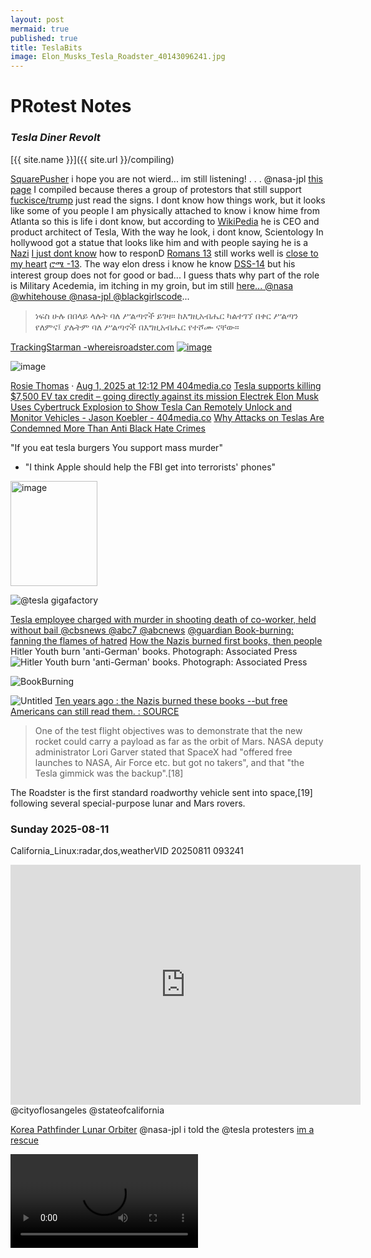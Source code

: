 ```yaml
---
layout: post
mermaid: true
published: true
title: TeslaBits
image: Elon_Musks_Tesla_Roadster_40143096241.jpg
---
```



# PRotest Notes
### _Tesla Diner Revolt_

[{{ site.name }}]({{ site.url }}/compiling)

[SquarePusher](https://youtu.be/RJ6VFCUC6Vs?si=j8kB3udpcTlAXTj6) i hope you are not wierd... im still listening! . . . @nasa-jpl [this page](https://github.com/ThakaRashard/rashardmro/edit/master/_posts/2025-03-31-tesla.md) I compiled because theres a group of protestors that still support [fuckisce/trump](https://ia801009.us.archive.org/21/items/chinaTown-river-bridge-vegetation-la-river-VID_20250810_112536/VID_20250809_181218.mp4) just read the signs. I dont know how things work, but it looks like some of you people I am physically attached to know i know hime from Atlanta so this is life i dont know, but according to [WikiPedia](https://en.wikipedia.org/wiki/Talk:Elon_Musk) he is CEO and product architect of Tesla, With the way he look, i dont know, Scientology In hollywood got a statue that looks like him and with people saying he is a [Nazi](https://daily.jstor.org/90-years-on-the-destruction-of-the-institute-of-sexual-science/) [I just dont know](https://www.instagram.com/resistthecoup/?ref=404media.co) how to responD [Romans 13](https://www.biblegateway.com/passage/?search=Romans%2013&version=NIV) still works well is [close to my heart](https://biblehub.com/amh/romans/13.htm) [ሮሜ -13](http://bibleonline.geezexperience.com/amharic/list.php?book=45&chapter=13). The way elon dress i know he know [DSS-14](https://www.gdscc.nasa.gov/index.php/antennas/) but his interest group does not for good or bad... I guess thats why part of the role is Military Acedemia, im itching in my groin, but im still [here... @nasa @whitehouse @nasa-jpl @blackgirlscode](https://www.sss.gov/)... 


>ነፍስ ሁሉ በበላይ ላሉት ባለ ሥልጣኖች ይገዛ። ከእግዚአብሔር ካልተገኘ በቀር ሥልጣን የለምና፤ ያሉትም ባለ ሥልጣኖች በእግዚአብሔር የተሾሙ ናቸው።

[TrackingStarman -whereisroadster.com](https://www.whereisroadster.com/)
<a href="https://thakarashard.github.io/compiling/Tesla-Diner-Revolt"><img  alt="image" src="https://github.com/user-attachments/assets/4f4e7f04-ab74-444d-b4e7-31a654a92414" /> </a>


<img alt="image" src="https://github.com/user-attachments/assets/9355378c-8a73-4663-b57e-7169f12e4d3d" />

[Rosie Thomas](https://www.rosiethomas.com/)
·
[Aug 1, 2025 at 12:12 PM 404media.co](https://www.404media.co/honk-if-you-hate-elon-two-days-of-protest-at-the-tesla-diner/) [Tesla supports killing $7,500 EV tax credit – going directly against its mission  Electrek ](https://www.reddit.com/r/RealTesla/comments/1grhe61/tesla_supports_killing_7500_ev_tax_credit_going/)
[Elon Musk Uses Cybertruck Explosion to Show Tesla Can Remotely Unlock and Monitor Vehicles - Jason Koebler - 404media.co](https://www.404media.co/elon-musk-uses-cybertruck-explosion-to-show-tesla-can-remotely-unlock-and-monitor-vehicles/) [Why Attacks on Teslas Are Condemned More Than Anti Black Hate Crimes](https://medium.com/afrosapiophile/why-attacks-on-teslas-are-condemned-more-than-anti-black-hate-crimes-32ffe9d7fea1)


"If you eat tesla burgers You support mass murder"

- "I think Apple should help the FBI get into terrorists' phones"
<img width="139" height="168" alt="image" src="https://github.com/user-attachments/assets/6176cf7f-e4ef-4d2c-ad9d-439d6158df2d" />

![@tesla gigafactory](https://upload.wikimedia.org/wikipedia/commons/thumb/b/b6/Gigafactory_Texas_Building_1_June_2022.jpg/1280px-Gigafactory_Texas_Building_1_June_2022.jpg)


[Tesla employee charged with murder in shooting death of co-worker, held without bail @cbsnews @abc7 @abcnews](https://abc7news.com/post/tesla-shooting-victim-fremont-anothony-solima-factory-death/11350669/)
[@guardian Book-burning: fanning the flames of hatred](https://www.theguardian.com/books/2010/sep/10/book-burning-quran-history-nazis)
[How the Nazis burned first books, then people](https://www.dw.com/en/how-the-nazis-burned-first-books-then-people/a-65518417)
Hitler Youth burn 'anti-German' books. Photograph: Associated Press
![Hitler Youth burn 'anti-German' books. Photograph: Associated Press](https://i.guim.co.uk/img/static/sys-images/Guardian/Pix/pictures/2010/9/9/1284054802082/Hitler-Youth-burn-anti-Ge-006.jpg?width=620&dpr=1&s=none&crop=none)

![BookBurning](https://daily.jstor.org/wp-content/uploads/2023/05/90_years_on_the_destruction_of_the_institute_of_sexual_science_1050x700.jpg)


![Untitled](https://github.com/user-attachments/assets/6abe6921-e416-4bed-bc5b-a390f63623a1)
[Ten years ago : the Nazis burned these books --but free Americans can still read them.  : SOURCE](https://digital.library.unt.edu/ark:/67531/metadc357/m1/1/med_res/)

>One of the test flight objectives was to demonstrate that the new rocket could carry a payload as far as the orbit of Mars. NASA deputy administrator Lori Garver stated that SpaceX had "offered free launches to NASA, Air Force etc. but got no takers", and that "the Tesla gimmick was the backup".[18]

The Roadster is the first standard roadworthy vehicle sent into space,[19] following several special-purpose lunar and Mars rovers. 


### Sunday  2025-08-11
California_Linux:radar,dos,weatherVID 20250811 093241
<iframe src="https://archive.org/embed/vid-20250811-093241" width="560" height="384" frameborder="0" webkitallowfullscreen="true" mozallowfullscreen="true" allowfullscreen></iframe> @cityoflosangeles @stateofcalifornia

[Korea Pathfinder Lunar Orbiter](https://nssdc.gsfc.nasa.gov/nmc/spacecraft/display.action?id=2022-094A)
@nasa-jpl i told the @tesla protesters [im a rescue](https://www.facebook.com/CaptainOfJoy/posts/pfbid0yR3CVVro8d6niFWN6Sfuycxc5HzCsvR2GPRU6edxjLNj5aodLoH97URj7rUxgDil) 

<video  controls >
  <source src="https://ia802906.us.archive.org/4/items/download_6287_1754168541/VID_20250803_182611.mp4" type="video/mp4" />
  
  Your browser does not support the video tag.
</video>

<img alt="@nasa-jpl im on, its still helpdesk" src="https://github.com/user-attachments/assets/aa9f59d6-f2bd-46c1-906d-b2d64114c743" />

[ElonProtest Day1 coming and going](https://archive.org/details/launchprep_twitter_work_retweets/VID_20250726_184935.mp4)
[b4 HOfOCo](https://dn721704.ca.archive.org/0/items/launchprep_twitter_work_retweets/VID_20250726_184935.mp4) [after HoFoCo](https://dn721704.ca.archive.org/0/items/launchprep_twitter_work_retweets/VID_20250726_190018.mp4) all[files](https://archive.org/download/launchprep_twitter_work_retweets)
[ElonProtest Day2 coming and going](https://archive.org/details/vid-20250727-190404-adb-epa-noaa-swot/VID_20250727_190404.mp4)
[b4 HOfOCo](https://dn721901.ca.archive.org/0/items/vid-20250727-190404-adb-epa-noaa-swot/VID_20250727_190404.mp4) [after HoFoCo](https://dn721901.ca.archive.org/0/items/vid-20250727-190404-adb-epa-noaa-swot/VID_20250727_182645.mp4) all[files](https://archive.org/download/vid-20250727-190404-adb-epa-noaa-swot)

### [@podaac @nasa @nasa-jpl about watermuck](https://dn721704.ca.archive.org/0/items/launchprep_twitter_work_retweets/screen-20240810-110612.mp4)
@stateofcalifornia @cityoflosangeles 
[@podaac @nasa @nasa-jpl about watermuck](https://dn721704.ca.archive.org/0/items/launchprep_twitter_work_retweets/screen-20240810-110612.mp4) @stateofcalifornia @cityoflosangeles @cbs-news-data [SpaceX's Falcon Heavy To Launch Tesla Roadster Into Space - KCAL News](https://youtu.be/8H6j6fooAtE) [SpaceX Launches Tesla Roadster into Mars Orbit via Its Falcon Heavy Rocket - ASM_INTERNATiONAL:ARTiCLE](https://www.asminternational.org/news/videos/-/journal_content/56/10192/33161120/VIDEO/) [Kids Guide To The InterNEt - Diamond EnterTainment Corporation](https://youtu.be/mfMrVKnGzwg)

<iframe src="https://www.facebook.com/plugins/post.php?href=https%3A%2F%2Fwww.facebook.com%2Fpermalink.php%3Fstory_fbid%3Dpfbid02bRXbmnM98phXRPuu6CiRb2LQeDsniyGEvxZtytwjkdTLjBgKruZy729vQpZ1Pjodl%26id%3D100084464911565&show_text=true&width=500" width="500" height="0" style="border:none;overflow:hidden" scrolling="no" frameborder="0" allowfullscreen="true" allow="autoplay; clipboard-write; encrypted-media; picture-in-picture; web-share"></iframe>


<iframe src="https://www.facebook.com/plugins/post.php?href=https%3A%2F%2Fwww.facebook.com%2Fpermalink.php%3Fstory_fbid%3Dpfbid0r1oJ2iKzLhX8Qa1XT5t7diD8oDuWfNakBwMKqpXUrNBN2fdAMXkPg3XwzwJwVdYZl%26id%3D100084464911565&show_text=true&width=500" width="500" height="0" style="border:none;overflow:hidden" scrolling="no" frameborder="0" allowfullscreen="true" allow="autoplay; clipboard-write; encrypted-media; picture-in-picture; web-share"></iframe>


# # CAlifornia_Linux : launchprep_twitter_work_retweets

<iframe src="https://archive.org/embed/launchprep_twitter_work_retweets" width="560" height="384" frameborder="0" webkitallowfullscreen="true" mozallowfullscreen="true" allowfullscreen></iframe>

<iframe src="https://www.facebook.com/plugins/post.php?href=https%3A%2F%2Fwww.facebook.com%2Fpermalink.php%3Fstory_fbid%3Dpfbid0dWXxpo8h3FSa6HLFL2JYev53yP1rDmV562mCJvRS9ByML5gZBsqH8kvJ39fNsYmsl%26id%3D100084464911565&show_text=true&width=500" width="500" height="771" style="border:none;overflow:hidden" scrolling="no" frameborder="0" allowfullscreen="true" allow="autoplay; clipboard-write; encrypted-media; picture-in-picture; web-share"></iframe>


### Ping 
<iframe src="https://www.facebook.com/plugins/post.php?href=https%3A%2F%2Fwww.facebook.com%2Fpermalink.php%3Fstory_fbid%3Dpfbid09whT8WB3sNveGhcE3VaqqC1u98AwXmZoEabSByM74sJJR9fPyGvvoiE9UwsNXZ6Sl%26id%3D100084464911565&show_text=true&width=500" width="500" height="554" style="border:none;overflow:hidden" scrolling="no" frameborder="0" allowfullscreen="true" allow="autoplay; clipboard-write; encrypted-media; picture-in-picture; web-share"></iframe>

<iframe src="https://archive.org/embed/vid-20250727-190404-adb-epa-noaa-swot" width="560" height="384" frameborder="0" webkitallowfullscreen="true" mozallowfullscreen="true" allowfullscreen></iframe>

<iframe src="https://archive.org/embed/scre-californiaLinux_firedatadelivery" width="560" height="384" frameborder="0" webkitallowfullscreen="true" mozallowfullscreen="true" allowfullscreen></iframe>

<iframe src="https://archive.org/embed/1-recommending-grafana-docker" width="560" height="384" frameborder="0" webkitallowfullscreen="true" mozallowfullscreen="true" allowfullscreen></iframe>

<iframe src="https://www.facebook.com/plugins/post.php?href=https%3A%2F%2Fwww.facebook.com%2Fpermalink.php%3Fstory_fbid%3Dpfbid02NEqeowLJXm7HrqaEctrVpP31VPqLqx5jA3kCbDyEubfsNPogMst4iLbvCxpbw1GEl%26id%3D100084464911565&show_text=true&width=500" width="500" height="0" style="border:none;overflow:hidden" scrolling="no" frameborder="0" allowfullscreen="true" allow="autoplay; clipboard-write; encrypted-media; picture-in-picture; web-share"></iframe>

<img  alt="cityhall los angeles" src="https://github.com/user-attachments/assets/40f8038f-3db2-44a5-bad3-620ec2981c96" />

 <div class="tumblr-post" data-href="https://embed.tumblr.com/embed/post/w1-4nQbFNq_M02iOR1eYKg/790452012229722112" data-did="c6706043b2c80590bb9bd0bb4baa1b0cdcd59989"><a href="https://rashardmro.tumblr.com/post/790452012229722112">https://rashardmro.tumblr.com/post/790452012229722112</a></div>  <script async src="https://assets.tumblr.com/post.js"></script>
 <div class="tumblr-post" data-href="https://embed.tumblr.com/embed/post/w1-4nQbFNq_M02iOR1eYKg/790454283549179904" data-did="cbd685ac3e8ab9929432e3b853eb78950066e2c9"><a href="https://rashardmro.tumblr.com/post/790454283549179904/asf-data-search">https://rashardmro.tumblr.com/post/790454283549179904/asf-data-search</a></div>  <script async src="https://assets.tumblr.com/post.js"></script>

<iframe src="https://archive.org/embed/1newsstndupdate-simple-scan-station-20250721144640" width="560" height="384" frameborder="0" webkitallowfullscreen="true" mozallowfullscreen="true" allowfullscreen></iframe>

<iframe src="https://archive.org/embed/image-1-01" width="560" height="384" frameborder="0" webkitallowfullscreen="true" mozallowfullscreen="true" allowfullscreen></iframe>

<iframe src="https://archive.org/embed/ComputerHackingDocumentriesMegaCollection" width="560" height="384" frameborder="0" webkitallowfullscreen="true" mozallowfullscreen="true" allowfullscreen></iframe>

<iframe src="https://www.facebook.com/plugins/post.php?href=https%3A%2F%2Fwww.facebook.com%2Fpermalink.php%3Fstory_fbid%3Dpfbid0YMqxrVw5x1EyzyeH4qfWRa9qJ61Bh8TcczUeUD71ZTbQWpxEBSm6PN1SUr8Y2rCcl%26id%3D100084464911565&show_text=true&width=500" width="500" height="908" style="border:none;overflow:hidden" scrolling="no" frameborder="0" allowfullscreen="true" allow="autoplay; clipboard-write; encrypted-media; picture-in-picture; web-share"></iframe>

<iframe src="https://archive.org/embed/psx_ridgerac" width="560" height="384" frameborder="0" webkitallowfullscreen="true" mozallowfullscreen="true" allowfullscreen></iframe>


<img  alt="image" src="https://github.com/user-attachments/assets/42d701da-70a2-432d-ad2b-1b48c0ed916d" />

# Learnin Light

[lariver 7/30](https://dn721704.ca.archive.org/0/items/vid-20250730-062952-california-ecostress/VID_20250730_062641.mp4) 

<video  controls >
  <source src="https://dn721704.ca.archive.org/0/items/vid-20250730-062952-california-ecostress/VID_20250729_201709.mp4" type="video/mp4" />
  
  Your browser does not support the video tag.
</video>

<video  controls >
  <source src="https://dn721704.ca.archive.org/0/items/vid-20250730-062952-california-ecostress/VID_20250730_062952.mp4" type="video/mp4" />
  
  Your browser does not support the video tag.
</video>

## nisar lau8nch
<iframe src="https://www.facebook.com/plugins/post.php?href=https%3A%2F%2Fwww.facebook.com%2Fpermalink.php%3Fstory_fbid%3Dpfbid0zjSYyq7QrS95NnBpheXHrquuPf8z3yffZMftRz3ZqgV9f3jyWeLFCShE1GQ7atEyl%26id%3D100084464911565&show_text=true&width=500" width="500" height="250" style="border:none;overflow:hidden" scrolling="no" frameborder="0" allowfullscreen="true" allow="autoplay; clipboard-write; encrypted-media; picture-in-picture; web-share"></iframe>


![Hunter Army Airfield](https://home.army.mil/stewart/thumbnails/large/1417/3568/4503/Hunter_Banner.jpg)


 <img alt="image" src="https://home.army.mil/stewart/2917/2383/2269/LTC_TAYLOR_1.jpg" />
 <img alt="image" src="https://home.army.mil/stewart/5916/9901/2979/CSM_FAVOR.jpg" />
<img alt="image" src="https://home.army.mil/stewart/8316/7102/7932/TRAVIS_MOBLEY.jpg" />

{% raw %}




{{Short description|Sports car launched into space in 2018}}
{{Redirect|SpaceX Roadster|a planned "SpaceX option package" using cold gas thrusters|Tesla Roadster (second generation)}}
{{pp-move|reason=needs a [[WP:RM]]}}
{{use mdy dates|date=February 2018}}
{{Infobox spaceflight
| name               = Elon Musk's Tesla Roadster
| names_list         = SpaceX Roadster<ref name="Miley">{{cite web |url=https://interestingengineering.com/nasa-officially-lists-elon-musks-floating-tesla-roadster-as-a-celestial-object |title=NASA Officially Lists Elon Musk's Floating Tesla Roadster As a Celestial Object |date=February 9, 2018 |access-date=February 14, 2018 |first=Jessica |last=Miley |publisher=Interesting Engineering |archive-date=March 22, 2019 |archive-url=https://web.archive.org/web/20190322093327/https://interestingengineering.com/nasa-officially-lists-elon-musks-floating-tesla-roadster-as-a-celestial-object |url-status=live }} JPL designated the artificial object as "Tesla Roadster (Starman, 2018-017A)"</ref> <br /> Starman<ref name="Miley" />
<!--image of the spacecraft/mission-->| image              = Elon Musk's Tesla Roadster (40143096241).jpg
| image_caption      = Elon Musk's Tesla Roadster. Earth is in the background.
| image_alt          = Large circular disc of a fully-illuminated planet Earth floating in the blackness of space. In front of Earth is a red convertible sports-car seen from the side. A humanoid figure wearing a white-and-black spacesuit is seated in the driving seat with the right-arm holding the steering wheel, and the left-arm resting on the top of the car door.
| image_size         = <!--include px/em; defaults to 220px-->
<!--Basic details-->| mission_type       = Test flight
| operator           = [[SpaceX]]
| COSPAR_ID          = 2018-017A
| SATCAT             = 43205
| website            = <!--Homepage of the craft/mission, OFFICIAL PAGES ONLY-->
| mission_duration   = Active: 1 Day<br> In Orbit: {{time interval|6 February 2018, 20:45:00|show=ymd}}
| fate               = 
| distance_travelled = <!--How far the spacecraft travelled (if known)-->
| orbits_completed   = <!--number of times the spacecraft orbited the Earth - see below for spacecraft beyond Earth orbit-->
| suborbital_range   = <!--downrange distance reached if spacecraft did not enter orbit-->
| suborbital_apogee  = <!--altitude reached if spacecraft did not enter orbit-->
<!--Spacecraft properties-->| spacecraft         = <!--Spacecraft name/serial number (eg. Space Shuttle ''Discovery'', Apollo CM-118), etc-->
| spacecraft_type    = [[Tesla Roadster (first generation)|2010 Tesla Roadster]]<ref name="Hammerton">{{cite web |url=https://www.goauto.com.au/news/tesla/tesla-rockets-into-space/2018-02-07/69466.html |title=Sky is the limit for Elon Musk's Tesla Roadster in pioneering space shot |website=goauto.com.au |first=Ron |last=Hammerton |date=February 7, 2018 |access-date=October 15, 2021 |archive-date=October 16, 2021 |archive-url=https://web.archive.org/web/20211016004158/https://www.goauto.com.au/news/tesla/tesla-rockets-into-space/2018-02-07/69466.html |url-status=live }}</ref> used as a [[mass simulator]], attached to the [[upper stage]] of a [[Falcon Heavy]] rocket
| spacecraft_bus     = <!--eg. A2100M, Star-2, etc-->
| manufacturer       = [[Tesla, Inc.|Tesla]] and SpaceX
| launch_mass        = {{plainlist|
* ~{{cvt|1300|kg}}; <!--fuelled mass at launch, not including rocket or upper stage-->
* ~{{cvt|5900|kg}} including rocket upper stage<ref>{{cite web|url=http://www.spacelaunchreport.com/falconH.html#components|title=SpaceX Falcon Heavy Data Sheet|first=Ed|last=Kyle|website=spacelaunchreport.com|access-date=February 16, 2018|archive-date=November 18, 2018|archive-url=https://web.archive.org/web/20181118065328/http://www.spacelaunchreport.com/falconH.html#components|url-status=usurped}}</ref>
}}
| BOL_mass           = <!--spacecraft mass in orbit at beginning of operational life, after LEOP phase-->
| landing_mass       = <!--Mass after landing (recovered spacecraft only)-->
| dry_mass           = <!--spacecraft mass in orbit without fuel-->
| payload_mass       = <!--Mass of cargo carried by spacecraft (eg. for Space Shuttle), or total mass of instrumentation/equipment/experiments for mission-->
| dimensions         = <!--body dimensions and solar array span-->
| power              = <!--end-of-life power, in watts-->
<!--Launch details-->| launch_date        = {{ltime|February 6, 2018|20|45|00|EST|net=no}}
| launch_rocket      = [[Falcon Heavy]] [[Falcon Heavy test flight|FH-001]]
| launch_site        = [[Kennedy Space Center|Kennedy]] [[Kennedy Space Center Launch Complex 39|LC-39A]]
| launch_contractor  = [[SpaceX]]
| deployment_from    = <!--place where deployed from-->
| deployment_date    = <!--date deployed-->
| entered_service    = <!--date on which the spacecraft entered service, if it did not do so immediately after launch-->
<!-- * - e.g. Proton-M/Briz-M not Proton-M, but Titan IV(401)A not Titan IV(401)A-Centaur-->
<!--end of mission-->| disposal_type      = <!--Whether the spacecraft was deorbited, decommissioned, placed in a graveyard orbit, etc-->
| declared           = <!--when the operator/agency officially ended the mission-->
| deactivated        = February 7, 2018
| destroyed          = <!--when craft was destroyed (if other than by re-entry)-->
| last_contact       = <!--when last signal received if not decommissioned-->
| recovery_by        = <!--recovered by-->
| recovery_date      = <!--recovery date-->
| decay_date         = <!--when craft re-entered the atmosphere, not needed if it landed-->
| landing_date       = <!--when the spacecraft made a controlled landing, not needed if it did not return intact-->
| landing_site       = <!--where the craft landed; site/runway or coordinates-->
<!--
    The following template should be used for ONE of the three above fields "end_of_mission", "decay" or "landing" if the spacecraft is no longer operational.
    If it landed intact, use it for the landing time, otherwise for the date it ceased operations, or the decay date if it was still operational when it re-entered.
    {{end date|YYYY|MM|DD|hh|mm|ss|TZ=Z}} (for Zulu/UTC) or {{end date|YYYY|MM|DD}} (if time unknown)
-->
<!--orbit parameters-->
<!--as science-related articles, SI units should be the principal units of measurement, however we usually use {{convert}} to display imperial units in parentheses after the initial values-->| orbit_reference    = [[Heliocentric orbit|Heliocentric]]
| orbit_regime       = <!--high, low, medium, molniya, GSO - please link (e.g. [[Low Earth orbit|Low Earth]] - please don't use acronyms-->
| orbit_longitude    = <!--geosynchronous satellites only-->
| orbit_slot         = <!--Designation of orbital position or slot, if not longitude (e.g plane and position of a GPS satellite)-->
| orbit_semimajor    = <!--semimajor axis-->
| orbit_eccentricity = 0.25571<ref name="JPL Horizons">{{cite web |url=https://ssd.jpl.nasa.gov/horizons_batch.cgi?batch=1&COMMAND=-143205&CENTER='500@10'&MAKE_EPHEM=YES&TABLE_TYPE=ELEMENTS&START_TIME=2018-05-01&STOP_TIME='2018-05-01+00:00:01'&OUT_UNITS=AU-D&REF_PLANE=ECLIPTIC&REF_SYSTEM=J2000&TP_TYPE=ABSOLUTE&ELEM_LABELS=YES&CSV_FORMAT=NO&OBJ_DATA=YES |title=Tesla Roadster (spacecraft) (solution #10) |work=[[JPL Horizons On-Line Ephemeris System]] |date=27 March 2018 |access-date=22 April 2018 |archive-date=June 30, 2019 |archive-url=https://web.archive.org/web/20190630211314/https://ssd.jpl.nasa.gov/horizons_batch.cgi?batch=1&COMMAND=-143205&CENTER=%27500@10%27&MAKE_EPHEM=YES&TABLE_TYPE=ELEMENTS&START_TIME=2018-05-01&STOP_TIME=%272018-05-01+00:00:01%27&OUT_UNITS=AU-D&REF_PLANE=ECLIPTIC&REF_SYSTEM=J2000&TP_TYPE=ABSOLUTE&ELEM_LABELS=YES&CSV_FORMAT=NO&OBJ_DATA=YES |url-status=live }}</ref>
| orbit_periapsis    = {{cvt|0.98613|au|km|lk=on}}<ref name="JPL Horizons" />
| orbit_apoapsis     = {{cvt|1.6637|au|km}}<ref name="JPL Horizons" />
| orbit_inclination  = 1.077°<ref name="JPL Horizons" />
| orbit_period       = 1.525 year<ref name="JPL Horizons" />
| orbit_RAAN         = <!--right ascension of the ascending node-->
| orbit_arg_periapsis = <!--argument of perigee/periapsis-->
| orbit_mean_anomaly = <!--mean anomaly at epoch, only use in conjunction with an epoch value-->
| orbit_mean_motion  = <!--mean motion of the satellite, usually measured in orbits per day-->
| orbit_repeat       = <!--repeat interval/revisit time-->
| orbit_velocity     = <!--speed at which the spacecraft was travelling at epoch - only use for spacecraft with low orbital eccentricity-->
| orbit_epoch        = 1 May 2018 <!--the date at which the orbit parameters were correct-->
| orbit_rev_number   = <!--revolution number-->
| apsis              = helion
}}
{{Elon Musk series|expanded=Related}}
'''Elon Musk's Tesla Roadster''' is an electric sports car that served as the [[Boilerplate (spaceflight)|dummy payload]] for the February 2018 [[Falcon Heavy test flight]] and became an [[artificial satellite]] of the Sun. A mannequin in a [[Space suit#SpaceX spacesuit|spacesuit]], dubbed "Starman", occupies the driver's seat. The car and rocket are products of [[Tesla, Inc.|Tesla]] and [[SpaceX]], respectively, both companies headed by [[Elon Musk]].<ref>{{cite news |url=https://www.cnet.com/news/tesla-motors-founders-now-there-are-five/ |title=Tesla Motors founders: Now there are five |work=CNet |first=Martin |last=LaMonica |date=September 21, 2009 |access-date=September 18, 2018 |quote=agreed-upon "founders" of [[Tesla Motors|Tesla]]. [...] [[Martin Eberhard|Eberhard]], [...] [[Elon Musk]], [...] [[J. B. Straubel|JB Straubel]], [[Marc Tarpenning]], and [[Ian Wright (engineer)|Ian Wright]]. |archive-date=November 15, 2020 |archive-url=https://web.archive.org/web/20201115134134/https://www.cnet.com/news/tesla-motors-founders-now-there-are-five/ |url-status=live }}</ref> The [[Tesla Roadster (first generation)|2010 Roadster]] is personally owned by and previously used by Musk for commuting to work.<ref name="Hammerton" /> It is the first [[production car]] launched into space.

The car, mounted on the rocket's second stage, was launched on an [[Escape velocity|escape trajectory]] and entered an [[Elliptic orbit|elliptical]] [[heliocentric orbit]] crossing the orbit of [[Mars]].<ref name="Harwood">{{cite news|url=https://spaceflightnow.com/2018/02/08/starman-puts-earth-in-the-rearview-mirror/|title='Starman' puts Earth in the rearview mirror|first=William|last=Harwood|via=Spaceflight Now|work=CBS News|date=February 8, 2017|access-date=February 8, 2018|archive-date=November 9, 2020|archive-url=https://web.archive.org/web/20201109062817/https://spaceflightnow.com/2018/02/08/starman-puts-earth-in-the-rearview-mirror/|url-status=live}}</ref> The orbit reaches a maximum distance from the Sun at [[Perihelion and aphelion|aphelion]] of 1.66 [[astronomical unit]]s (au).<ref name="JPL Horizons"/> Video of the Roadster during the launch was transmitted back to the [[mission control center]] and live-streamed.<ref name="Starman"/>

Advertising analysts noted Musk's sense of [[brand management]] and use of new media for his decision to launch a Tesla into space. Musk explained he wanted to inspire the public about the "possibility of something new happening in space" as part of his larger vision for [[SpaceX Mars transportation infrastructure|spreading humanity to other planets]].<ref name="Mosher"/>

== Background ==
{{stack|[[File:Elon Musk's Tesla Roadster.jpg|thumb|Musk's Tesla Roadster parked outside SpaceX, 2010|alt=Photograph of a parking space with the words "SpaceX" and "reserved". The parking space contains a red convertible sports car with Californian license plate TSLA 10. On the rear of the vehicle are written the words "Tesla Roadster Sport".]]}}
In March 2017, [[SpaceX]]'s founder, [[Elon Musk]], said that because the launch of the new [[Falcon Heavy]] vehicle was risky, it would carry the "silliest thing we can imagine".<ref>{{cite tweet |user=elonmusk |author-link=Elon Musk |number=847884351375372288 |title=Silliest thing we can imagine! Secret payload of 1st Dragon flight was a giant wheel of cheese. Inspired by a friend & Monty Python. |date=2017-03-31 |access-date=2018-07-11}}</ref>

In June 2017, one of his Twitter followers suggested that the silly thing be a [[Tesla Model S]], to which Musk replied: "Suggestions welcome!"<ref>{{cite tweet | user=janeidyeve | first=Evelyn Janeidy |last=Arevalo | number=875509666742226944 | title= @elonmusk Please Let Twitter vote for #FalconHeavyCargo Let us imagine the silliest things possible! @arstechnica @TeslaMotors @spacex -RT&❤ |date=2017-06-15 }}</ref><ref>{{cite news |url=https://brownsvilleherald.com/premium/brownsville-woman-musk-interact-on-social-media/article_ba93abf8-0ba9-11e8-bf75-37650ef1ea55.html?mode=jqm |first=Mark |last=Reagan |title=Brownsville woman, Musk interact on social media |work=[[The Brownsville Herald]] |date=2018-02-07 |archive-url=https://web.archive.org/web/20180210101754/https://brownsvilleherald.com/premium/brownsville-woman-musk-interact-on-social-media/article_ba93abf8-0ba9-11e8-bf75-37650ef1ea55.html |archive-date=2018-02-10 |url-status=dead }}</ref><ref>{{cite news |url=https://www.kveo.com/news/local-news/brownsville-woman-inspires-spacex-to-launch-car-to-mars/894946361 |title=Brownsville Woman Inspires SpaceX to Launch Car to Mars |first=Marlane |last=Rodriguez |work=KVEO-TV |date=2018-01-02 |access-date=2018-12-13 |archive-date=2020-07-29 |archive-url=https://web.archive.org/web/20200729225219/https://www.valleycentral.com/news/local-news/brownsville-woman-inspires-spacex-to-launch-car-to-mars/894946361/ |url-status=live }}</ref><ref>{{cite tweet | user=elonmusk | author-link=Elon Musk | number=881571150630756352 | title=Suggestions welcome! |date=2017-07-02 }}</ref>

In December 2017, Musk announced that the payload would be his personal "midnight cherry Tesla Roadster".<ref name="Musk 2017" /><ref>{{cite web |url=https://spaceflightnow.com/2017/12/02/spacex-will-try-to-launch-elon-musks-tesla-roadster-on-new-heavy-lift-rocket/ |title=Elon Musk says SpaceX will try to launch his Tesla Roadster on new heavy-lift rocket |website=Space Flight Now |access-date=2017-12-02 |archive-date=2021-01-15 |archive-url=https://web.archive.org/web/20210115184656/https://spaceflightnow.com/2017/12/02/spacex-will-try-to-launch-elon-musks-tesla-roadster-on-new-heavy-lift-rocket/ |url-status=live }}</ref><ref>{{cite web |url=https://www.space.com/38968-elon-musk-falcon-heavy-rocket-tesla-roadster.html |title=Elon Musk Will Launch His Tesla Roadster to Mars on SpaceX's 1st Falcon Heavy Rocket |first=Tariq |last=Malik |website=Space.com |date=2017-12-01 |access-date=2017-12-03 |archive-date=2020-12-07 |archive-url=https://web.archive.org/web/20201207204756/https://www.space.com/38968-elon-musk-falcon-heavy-rocket-tesla-roadster.html |url-status=live }}</ref><ref>{{cite news |title=Falcon Heavy's Debut Flight Payload: A Tesla Roadster |url=http://aviationweek.com/space/falcon-heavy-s-debut-flight-payload-tesla-roadster |access-date=2017-12-07 |magazine=[[Aviation Week & Space Technology]] |date=2017-12-06 |archive-url=https://web.archive.org/web/20190731085050/https://aviationweek.com/space/falcon-heavy-s-debut-flight-payload-tesla-roadster |archive-date=2019-07-31 |url-status=live}}</ref>

One of the test flight objectives was to demonstrate that the new rocket could carry a payload as far as the orbit of Mars. [[NASA]] deputy administrator [[Lori Garver]] stated that SpaceX had "offered free launches to NASA, [[United States Air Force|Air Force]] etc. but got no takers", and that "the Tesla gimmick was the backup".<ref>{{Cite web |title=Launching Elon Musk's car toward Mars was a backup plan — here's what SpaceX actually wanted to do with Falcon Heavy's first flight |first=Dave |last=Mosher |date=February 9, 2018 |url=http://www.businessinsider.com/starman-tesla-backup-payload-spacex-musk-nasa-2018-2 |website=[[Business Insider]] |access-date=February 9, 2018 |archive-date=November 9, 2020 |archive-url=https://web.archive.org/web/20201109025228/https://www.businessinsider.com/starman-tesla-backup-payload-spacex-musk-nasa-2018-2?r=DE&IR=T |url-status=live }}</ref>

The Roadster is the first standard roadworthy vehicle sent into space,<ref>{{cite news |url=https://futurism.com/experts-elon-musk-roadster/ |title=The First Car in Space |date=December 30, 2017 |access-date=January 14, 2018 |archive-date=December 1, 2020 |archive-url=https://web.archive.org/web/20201201195419/https://futurism.com/experts-elon-musk-roadster |url-status=live }}</ref> following several special-purpose [[Lunar rover|lunar]] and [[Mars rover]]s.

=== Roadster as payload {{anchor|Starman}} ===
{{stack|[[File:Tesla Roadster mounted on Falcon Heavy upper stage.png|thumb|upright=0.85|alt=Illustration of Elon Musk's Tesla Roadster attached to the upper stage of a Falcon rocket, with a driver wearing a white-and-black spacesuit in the driving seat and the Earth visible in the background.|The Roadster is permanently attached to the upper stage of the Falcon Heavy rocket.]]}}
{{stack|[[File:Falcon Heavy Demo Mission (40126461851).jpg|thumb|[[Falcon Heavy]] liftoff from pad [[Kennedy Space Center Launch Complex 39A|LC-39A]]]]
}}

The car was permanently mounted on the rocket in an inclined position above the payload adapter. Tubular structures were added to mount front and side cameras. Photos of the car prior to payload encapsulation were released.<ref>{{cite news |last1=Knapp |first1=Alex |title=Elon Musk Shows Off Photos of a Tesla Roadster Getting Prepped to Go to Mars |date=December 22, 2017 |magazine=[[Forbes (magazine)|Forbes]] |url=https://www.forbes.com/sites/alexknapp/2017/12/22/elon-musk-shows-off-photos-of-tesla-roadster-prepped-to-go-to-mars/ |access-date=December 23, 2017 |archive-date=December 23, 2017 |archive-url=https://web.archive.org/web/20171223005903/https://www.forbes.com/sites/alexknapp/2017/12/22/elon-musk-shows-off-photos-of-tesla-roadster-prepped-to-go-to-mars/ |url-status=live }}</ref>

Positioned in the driver's seat is "Starman", a full-scale human mannequin clad in [[SpaceX spacesuit|a SpaceX pressure spacesuit]].<ref>{{Cite web |last=Weitering |first=Hanneke |date=2018-02-05 |title=Elon Musk Unveils 'Starman' in Tesla Roadster Launching on SpaceX's Falcon Heavy Rocket |url=https://www.space.com/39593-starman-aboard-tesla-roadster-spacex-falcon-heavy.html |url-status=live |archive-url=https://web.archive.org/web/20180205201005/https://www.space.com/39593-starman-aboard-tesla-roadster-spacex-falcon-heavy.html |archive-date=2018-02-05 |access-date= |website=Space.com}}</ref> It was placed with the right hand on the steering wheel and the left elbow resting on the open window sill. The mannequin was named after the [[David Bowie]] song "[[Starman (song)|Starman]]",<ref>{{cite magazine |author=Pappalardo |first=Joe |date=February 5, 2018 |title=Elon Musk's Space Tesla Isn't Going to Mars. It's Going Somewhere More Important. |url=https://www.popularmechanics.com/space/moon-mars/a16571489/elon-musk-space-tesla-mars/ |url-status=live |archive-url=https://web.archive.org/web/20180206230725/https://www.popularmechanics.com/space/moon-mars/a16571489/elon-musk-space-tesla-mars/ |archive-date=February 6, 2018 |access-date=February 6, 2018 |magazine=Popular Mechanics}}</ref> and the car's sound system was set before launch to continuously loop the Bowie song "[[Space Oddity]]".<ref>{{cite magazine|title=SpaceX Successfully Launches the Falcon Heavy – and Elon Musk's Roadster|url=https://www.wired.com/story/spacex-successfully-launches-the-falcon-heavyand-elon-musks-roadster/|magazine=WIRED|access-date=February 7, 2018|date=2018-02-06|archive-date=February 7, 2018|archive-url=https://web.archive.org/web/20180207003954/https://www.wired.com/story/spacex-successfully-launches-the-falcon-heavyand-elon-musks-roadster/|url-status=live}}</ref>

A copy of [[Douglas Adams]]' novel ''[[The Hitchhiker's Guide to the Galaxy (novel)|The Hitchhiker's Guide to the Galaxy]]'' is in the glove box, along with references to the book in the form of a [[Phrases from The Hitchhiker's Guide to the Galaxy#Knowing where one's towel is|towel]] and a sign on the dashboard that reads "[[Phrases from The Hitchhiker's Guide to the Galaxy#Don't Panic|DON'T PANIC!]]".<ref>{{blist | {{cite tweet |user=tiamaria68uk |number=938930620511801345 |access-date=December 8, 2017 |date=December 8, 2017 |title= Will the glove box contain "The Hitchhikers Guide To The Galaxy"?}} | {{cite tweet |author-link=Elon Musk |user=elonmusk |number=938947119246860290 |access-date=December 8, 2017 |date=December 8, 2017 |title=Yes}} | {{cite tweet |author-link=Elon Musk |user=elonmusk |title=Plus a towel and a sign saying 'Don't Panic' |number=939005893634506752 |access-date=December 8, 2017 |date=December 8, 2017}} }}</ref> 

A [[Hot Wheels]] miniature Roadster with a miniature Starman is mounted on the dashboard. A plaque bearing the names of the employees who worked on the project is placed underneath the car, and a message on the vehicle's circuit board reads "Made on Earth by humans".<ref>{{cite web |first=Elon |last=Musk |author-link=Elon Musk |title=Printed on the circuit board of a car in deep space |url=https://www.instagram.com/p/Be31IJxgOoK/ |via=[[Instagram]] |access-date=February 7, 2018 |archive-url=https://web.archive.org/web/20180207035617/https://www.instagram.com/p/Be31IJxgOoK/ |archive-date=February 7, 2018 |url-status=dead |df=mdy-all}}</ref> The car carries a copy of Isaac Asimov's [[Foundation (book series)#Foundation trilogy|''Foundation'' trilogy]] on a [[5D optical data storage|5D optical disc]], a proof of concept for high-density long-lasting data storage, donated to Musk by the [[Arch Mission Foundation]].<ref>{{cite web |author=Taylor |first=Chris |date=February 9, 2018 |title=Forget the Tesla, Elon Musk launched the first books in an ever-lasting space library |url=https://mashable.com/2018/02/09/elon-musk-tesla-roadster-space-library/ |url-status=live |archive-url=https://web.archive.org/web/20180218090251/https://mashable.com/2018/02/09/elon-musk-tesla-roadster-space-library/ |archive-date=February 18, 2018 |access-date=February 17, 2018 |work=Mashable}}</ref><ref>{{cite web |author=Olson |first=Eric |date=February 14, 2018 |title=Backing Up Humanity: First Arch Launched on Falcon Heavy |url=https://insights.globalspec.com/article/7975/backing-up-humanity-first-arch-launched-on-falcon-heavy |url-status=live |archive-url=https://web.archive.org/web/20180215023805/https://insights.globalspec.com/article/7975/backing-up-humanity-first-arch-launched-on-falcon-heavy |archive-date=February 15, 2018 |access-date=February 17, 2018 |work=IEEE GlobalSpec}}</ref>

==Trajectory==
{{Main|Falcon Heavy test flight}}
[[File:Animation of SpaceX Roadster trajectory.gif|thumb|An animation of the Roadster's trajectory
{| style="width:100%;"
|{{legend2|Magenta|SpaceX Roadster}}<br/>{{legend2|Yellow|Sun}}<br/>{{legend2|Cyan|Mercury}}
|{{legend2|Gold|Venus}}<br/>{{legend2|RoyalBlue|Earth}}<br/>{{legend2|OrangeRed|Mars}}
|}]]
[[File:Tesla Roadster orbital diagram.png|thumb|Orbit of the Roadster, with the planets of the inner Solar System for context. Its [[aphelion]] is ~250 million kilometres (1.66&nbsp;[[astronomical units|au]]).|alt=Diagram of the inner solar system with the circular orbits of Mercury, Venus, Earth and Mars going around the Sun. The orbit of the Tesla Roadster is shown in red, also encircling the Sun, but in an ellipse shape that touches Earth orbit on one side of the Sun, and extends outwards beyond Mars orbit on the other side of the Sun.]]

The US [[Office of Commercial Space Transportation]] issued the test flight's launch license on February 2, 2018.<ref name="Wong">{{cite web |url=http://images.spaceref.com/news/2018/LLS18107doc.pdf |title=License Number: LLS 18-107 |first=Kenneth |last=Wong |publisher=[[Office of Commercial Space Transportation]] |date=February 2, 2018 |access-date=February 5, 2018 |quote=Space Exploration Technologies is authorized to conduct: (i) a flight of the Falcon Heavy launch vehicle from Kennedy Space Center Launch Complex 39A at Kennedy Space Center (KSC) transporting the modified Tesla Roadster (mass simulator) to a hyperbolic orbit; and […] }}</ref> The rocket lifted off from [[Kennedy Space Center Launch Complex 39|Launch Complex 39A]] at [[Kennedy Space Center]]<ref name="Wong"/> at 15:45 EST (20:45 UTC) on February 6.<ref>{{cite news |last1=Santana |first1=Marco |last2=Brinkmann |first2=Paul |date=February 6, 2018 |title=SpaceX Falcon Heavy launch live coverage: Liftoff successful |url=http://www.orlandosentinel.com/news/space/os-bz-falcon-heavy-spacex-launch-tuesday-20180206-story.html |url-status=dead |archive-url=https://web.archive.org/web/20180206215128/http://www.orlandosentinel.com/news/space/os-bz-falcon-heavy-spacex-launch-tuesday-20180206-story.html |archive-date=February 6, 2018 |access-date=February 6, 2018 |newspaper=[[Orlando Sentinel]]}}</ref> The upper stage supporting the car was initially placed in an Earth [[parking orbit]].<ref name="Harwood" /> It spent six hours coasting through the [[Van Allen radiation belt]]s, thereby demonstrating a new capability requested by the [[United States Air Force|U.S. Air Force]] for direct insertion of heavy intelligence satellites into [[geostationary orbit]]. Then, the upper stage performed a second boost to reach the desired [[escape trajectory]].<ref>{{cite news |url=https://www.nasaspaceflight.com/2018/02/spacex-debut-falcon-heavy-demonstration-launch/ |last1=Gebhardt |first1=Chris |title=SpaceX set to debut Falcon Heavy in demonstration launch from KSC |work=[[NASASpaceFlight.com]] |date=February 6, 2018 |access-date=February 6, 2018 |archive-url=https://web.archive.org/web/20201109040210/https://www.nasaspaceflight.com/2018/02/spacex-debut-falcon-heavy-demonstration-launch/ |archive-date=November 9, 2020 |url-status=live }}</ref><ref>{{cite news |url=https://arstechnica.com/science/2018/02/at-the-pad-elon-musk-sizes-up-the-falcon-heavys-chance-of-success/ |last1=Berger |first1=Eric |title=Elon Musk says the Falcon Heavy has a 50-50 chance of success |website=[[Ars Technica]] |date=February 6, 2018 |access-date=February 6, 2018 |archive-date=February 16, 2021 |archive-url=https://web.archive.org/web/20210216125144/https://arstechnica.com/science/2018/02/at-the-pad-elon-musk-sizes-up-the-falcon-heavys-chance-of-success/ |url-status=live }}</ref><ref>{{cite news |url=https://www.geekwire.com/2018/elon-musk-explains-spacexs-falcon-heavy-rocket-risky-revolutionary/ |last1=Boyle |first1=Alan |title=Elon Musk explains why SpaceX's Falcon Heavy rocket is risky – and revolutionary |work=[[GeekWire]] |date=February 6, 2018 |access-date=February 6, 2018 |archive-url=https://web.archive.org/web/20201109041100/https://www.geekwire.com/2018/elon-musk-explains-spacexs-falcon-heavy-rocket-risky-revolutionary/ |archive-date=November 9, 2020 |url-status=live }}</ref>

The launch was [[Live streaming|live streamed]], and video feeds from space showed the Roadster at various angles, with Earth in the background, thanks to cameras placed inside and outside the car, on booms attached to the vehicle's custom adaptor atop the upper stage.<ref>{{cite tweet |last=Foust |first=Jeff |title=Musk: will be three cameras mounted on the Roadster, should provide "epic views" if all goes well. |user=jeff_foust |number=960632250500042752 |date=February 5, 2018 |language=en }}</ref><ref>{{cite tweet |user=planet4589 |first=Jonathan |last=McDowell |author-link=Jonathan McDowell |number=961675763450830849 |date=February 8, 2018 |access-date=February 11, 2018 |title=I now have confirmation that the Tesla remains attached to the Falcon 2nd stage, which is being observed by asteroid experts}}</ref> Musk had estimated the car's battery would last over 12 hours, but the live stream ran for just over four hours, thus ending before the final boost out of Earth orbit.<ref name="Starman">{{cite AV media |url=https://www.youtube.com/watch?v=aBr2kKAHN6M |via=YouTube |title=Live Views of Starman |access-date=February 7, 2018 |archive-date=February 7, 2018 |archive-url=https://web.archive.org/web/20180207011450/https://www.youtube.com/watch?v=aBr2kKAHN6M |url-status=live }}</ref><ref>{{cite news|url=https://www.space.com/39612-spacex-starman-tesla-roadster-live-views.html|title=Watch Live Views of SpaceX's Starman Riding a Tesla Roadster in Space!|last=Weitering|first=Hanneke|date=February 6, 2018|website=[[Space.com]]|access-date=February 6, 2018|archive-date=February 7, 2018|archive-url=https://web.archive.org/web/20180207004312/https://www.space.com/39612-spacex-starman-tesla-roadster-live-views.html|url-status=live}}</ref><ref>{{cite news |title=This is what a Tesla Roadster looks like floating through space |url=https://www.cnbc.com/2018/02/06/this-is-what-a-tesla-roadster-looks-like-floating-through-space.html |access-date=February 7, 2018 |work=CNBC |date=February 6, 2018 |archive-url=https://web.archive.org/web/20180207004334/https://www.cnbc.com/2018/02/06/this-is-what-a-tesla-roadster-looks-like-floating-through-space.html |archive-date=February 7, 2018 |url-status=live}}</ref> The images were released by SpaceX into the [[public domain]] on their [[Flickr]] account.<ref>{{cite web |author=Zhang |first=Michael |date=February 8, 2018 |title=This is the Last Photo of the Tesla That's Flying Away From Earth |url=https://petapixel.com/2018/02/08/last-photo-tesla-thats-flying-away-earth/ |url-status=live |archive-url=https://web.archive.org/web/20201109040755/https://petapixel.com/2018/02/08/last-photo-tesla-thats-flying-away-earth/ |archive-date=November 9, 2020 |access-date=February 18, 2018 |work=PetaPixel |quote=The photo was shared by billionaire Elon Musk on Instagram and SpaceX on Flickr. As you might remember, SpaceX began publishing all of its Flickr photos to the public domain in March 2015, leading Flickr to add a public domain designation just days later.}}</ref><ref>{{cite web |url=https://www.geekwire.com/2015/elon-musk-makes-spacex-photos-free-for-public-use/ |title=Elon Musk makes SpaceX photos free for public use |work=[[GeekWire]] |first=Molly |last=Brown |date=March 23, 2015 |access-date=February 18, 2018 |archive-date=November 30, 2020 |archive-url=https://web.archive.org/web/20201130161220/https://www.geekwire.com/2015/elon-musk-makes-spacex-photos-free-for-public-use/ |url-status=live}}</ref>

Following the launch, the rocket stage carrying the car was given the [[Satellite Catalog Number]] 43205, named "TESLA ROADSTER/FALCON 9H", along with the [[COSPAR designation]] 2018-017A.<ref>{{cite web |url=https://www.n2yo.com/satellite/?s=43205 |title=TESLA ROADSTER/FALCON 9H |website=N2YO.com |access-date=February 21, 2018 |archive-date=February 19, 2018 |archive-url=https://web.archive.org/web/20180219203544/https://www.n2yo.com/satellite/?s=43205 |url-status=live }}</ref> The [[JPL Horizons]] system publishes solutions for the trajectory as target body "-143205".<ref name="Miley"/><ref name="JPL Horizons" />

The Roadster is in a heliocentric orbit that crosses the orbit of Mars and reaches a distance of {{nowrap|1.66 au}} from the Sun.<ref name="Harwood"/> With an inclination of roughly 1 degree to the [[ecliptic plane]], compared to Mars' 1.85° inclination, this trajectory by design cannot intercept Mars, so the car will neither [[Mars flyby|fly by Mars]] nor enter an [[areocentric orbit|orbit around Mars]].<ref name="Plait">{{cite web |last1=Plait |first1=Phil |title=Elon Musk: On the Roadster to Mars |url=http://www.syfy.com/syfywire/elon-musk-on-the-roadster-to-mars |website=Syfy Wire |access-date=December 7, 2017 |date=2017-12-02 |archive-date=January 29, 2021 |archive-url=https://web.archive.org/web/20210129185324/https://www.syfy.com/syfywire/elon-musk-on-the-roadster-to-mars |url-status=live }}</ref> This was the second object launched by SpaceX to leave Earth orbit, after the [[DSCOVR]] mission to the Earth–Sun {{L1}} Lagrangian point. Nine months after launch, the Tesla had travelled beyond the orbit of Mars,<ref>{{cite web |last1=Nag |first1=Poulami |title=SpaceX Starman reaches beyond Mars in his cherry red Tesla Roadster |url=https://www.ibtimes.co.in/spacex-starman-reaches-beyond-mars-his-cherry-red-tesla-roadster-784728 |website=ibtimes.co.in |publisher=IB Times |access-date=5 November 2018 |date=2018-11-04 |archive-date=January 7, 2021 |archive-url=https://web.archive.org/web/20210107071057/https://www.ibtimes.co.in/spacex-starman-reaches-beyond-mars-his-cherry-red-tesla-roadster-784728 |url-status=live }}</ref> reaching [[aphelion]] at 12:48 UTC on November 9, 2018, at a distance of {{cvt|248,892,559|km|au|sigfig=4}} from the Sun.<ref name="JPL Horizons" /> The maximum speed of the car relative to the Sun will be approximately {{cvt|121,000|km/h}} at [[perihelion]].<ref>{{cite web |url=https://where-is-tesla-roadster.space/live |title=Elon Musk's Tesla Roadster in Space – Live Position |first=Greg |last=Frieger |website=where-is-tesla-roadster.space |date=2018 |access-date=12 December 2018 |archive-date=February 20, 2021 |archive-url=https://web.archive.org/web/20210220160904/https://where-is-tesla-roadster.space/live |url-status=live }} Select "Aug 15, 2019 Closest to the Sun (perihelion)" in the "Past and future events" section to view the predicted speed at that time.</ref>

Even if the rocket had targeted an actual [[Mars transfer orbit]], the car could not have been placed into orbit around Mars, because the upper stage that carries it is not equipped with the necessary propellant, maneuvering, and communications capabilities. This flight simply demonstrated that Falcon Heavy is capable of launching significant payloads towards Mars in potential future missions.<ref name="Plait"/>

==Cultural impact==
The car in space quickly became a topic for [[Internet meme]]s.<ref>{{cite news |url=http://technology.inquirer.net/72268/tesla-roadster-in-space-becomes-internets-new-favorite-meme |title=Tesla Roadster in space becomes internet's new favorite meme |first=Alfred |last=Bayle |newspaper=[[Philippine Daily Inquirer]] |date=7 February 2018 |access-date=10 February 2018 |archive-date=October 5, 2020 |archive-url=https://web.archive.org/web/20201005164145/https://technology.inquirer.net/72268/tesla-roadster-in-space-becomes-internets-new-favorite-meme |url-status=live }}</ref><ref>{{cite web |author=Baliūnaitė |first=Ilona |date=7 February 2018 |title=47 Of The Funniest Reactions To Elon Musk Sending Tesla Car To Mars |url=https://www.boredpanda.com/elon-musk-tesla-in-space-reactions/ |url-status=live |archive-url=https://web.archive.org/web/20200601021741/https://www.boredpanda.com/elon-musk-tesla-in-space-reactions/ |archive-date=June 1, 2020 |access-date=12 December 2018 |website=Bored Panda}}</ref> [[Western Australia Police]] distributed a picture of a [[radar gun]] aimed at the Roadster whilst above Australia.<ref>{{cite news|url=https://www.rtlnieuws.nl/opmerkelijk/hilarisch-australische-politie-slingert-ruimte-tesla-op-de-bon-vanwege-hoge-snelheid|title=Hilarisch: Australische politie slingert ruimte-Tesla op de bon vanwege hoge snelheid|trans-title=Hilarious: Australian Police send orbiting Tesla a speeding ticket|date=7 February 2018|access-date=16 February 2018|work=[[RTL Nieuws]]|language=nl|archive-date=July 31, 2020|archive-url=https://web.archive.org/web/20200731165918/https://www.rtlnieuws.nl/opmerkelijk/artikel/3846401/hilarisch-australische-politie-slingert-ruimte-tesla-op-de-bon-vanwege|url-status=live}}</ref><ref>{{cite tweet |number=961057061042704384 |title=Ticket's in the post mate... 😉 #AnywhereAnytime #WAPoliceForce #FalconHeavy |user=WA_Police |author=Western Australia Police |author-link=Western Australia Police |date=7 February 2018 |access-date=16 February 2018}}</ref> [[Škoda Auto|Škoda]] produced a [[parody]] video of a [[Škoda Superb]] being driven to [[Mars, Loire|Mars]], a village in central France.<ref>{{cite news |last1=Padeanu |first1=Adrian |title=Skoda Releases Video Proof Of Sending Superb To Mars |url=https://www.motor1.com/news/233075/skoda-superb-goes-to-mars/ |access-date=February 15, 2018 |work=Motor1.com |date=February 14, 2018 |language=en |archive-date=November 28, 2020 |archive-url=https://web.archive.org/web/20201128122717/https://www.motor1.com/news/233075/skoda-superb-goes-to-mars/ |url-status=live }}</ref><ref>{{cite video |url=https://www.youtube.com/watch?v=79d0jxWZlds |title=#MissionToMars |author=Škoda France |via=Youtube |date=14 February 2018 |access-date=15 February 2018 |language=en,fr |archive-date=January 24, 2021 |archive-url=https://web.archive.org/web/20210124030657/https://www.youtube.com/watch?v=79d0jxWZlds |url-status=live }}</ref> An attempt was made by [[Donut Media]] to launch a [[Hot Wheels]] [[Tesla Model X]] to the stratosphere using a [[weather balloon]].<ref>{{cite web|url=https://www.carscoops.com/2018/02/launching-tesla-model-x-toy-car-space-insanely-difficult-incredibly-hilarious/|title=Launching A Tesla Model X Toy Car Into Space Is Insanely Difficult, Incredibly Hilarious|first=Joel V.|last=Patel|date=27 February 2018|access-date=27 February 2018|work=Carscoops|archive-date=January 14, 2021|archive-url=https://web.archive.org/web/20210114123814/https://www.carscoops.com/2018/02/launching-tesla-model-x-toy-car-space-insanely-difficult-incredibly-hilarious/|url-status=live}}</ref><ref>{{cite video|url=https://www.youtube.com/watch?v=2szjw6ZpJ4w|author=Donut Media|date=25 February 2018|access-date=27 February 2018|title=We Tried to Launch a Tesla to Space Too|via=Youtube|archive-date=November 10, 2020|archive-url=https://web.archive.org/web/20201110075633/https://www.youtube.com/watch?v=2szjw6ZpJ4w|url-status=live}}</ref> ToSky, a Russian start-up, sent a scale model of a Soviet-era [[Lada]] carrying a mannequin of Roscosmos head [[Dmitry Rogozin]] to an altitude of 20&nbsp;km (12 miles) to gather test data for the design of [[High-altitude platform station#Stratospheric airship|stratostats]].<ref>{{cite news |title=Russians send Soviet car model into stratosphere |url=https://www.bbc.com/news/blogs-news-from-elsewhere-48615344 |work=BBC News |date=12 June 2019 |access-date=June 13, 2019 |archive-date=December 28, 2020 |archive-url=https://web.archive.org/web/20201228095432/https://www.bbc.com/news/blogs-news-from-elsewhere-48615344 |url-status=live }}</ref>

Some news reports observed a similarity between the real pictures of a car orbiting the Earth and the title sequence of the animated [[cult classic]] film ''[[Heavy Metal (film)|Heavy Metal]]'' (1981), where a space traveler lands on Earth in a 1950s two-seater [[Chevrolet Corvette (C1)|Chevrolet Corvette]] convertible.<ref>{{cite news |url=https://edge.ca/news/4011097/a-canadian-american-predicted-what-elon-musks-rocket-roadster-did-yesterday-in-1981/ |title=A Canadian-American predicted what Elon Musk's rocket roadster did yesterday—in 1981! |first=Alan |last=Cross |work=[[CFNY-FM]] |date=2018-02-07 |access-date=2018-02-11 |quote=picture is not fake [...] photo is from space [...] resemblance to the opening sequence of a Canadian-American adult animated movie from 1981 called ''Heavy Metal'' |archive-date=2020-06-13 |archive-url=https://web.archive.org/web/20200613114306/https://edge.ca/news/4011097/a-canadian-american-predicted-what-elon-musks-rocket-roadster-did-yesterday-in-1981/ |url-status=live }}</ref><ref>{{cite news |url=https://www.businessinsider.com/how-tesla-and-spacex-have-already-merged-2018-2 |title=The Falcon Heavy Roadster Launch reveals how Tesla and SpaceX are already beginning to merge |first=Matthew |last=DeBord |website=[[Business Insider]] UK |date=2018-02-10 |access-date=2018-02-11 |quote=Roadster orbiting Earth [...] like something out of the [...] opening sequence from the 1981 grownup animated movie "Heavy Metal" |archive-date=2018-10-23 |archive-url=https://web.archive.org/web/20181023112633/http://uk.businessinsider.com/how-tesla-and-spacex-have-already-merged-2018-2 |url-status=live }}</ref>

The SpaceX launch live stream reached over 2.3 million concurrent viewers on YouTube, which made it the second most watched live event on the platform, behind another space-related event: [[Felix Baumgartner]]'s [[Red Bull Stratos|jump from the stratosphere]] in 2012.<ref>{{Cite news|url=https://www.theverge.com/2018/2/6/16981730/spacex-falcon-heavy-launch-youtube-live-stream-record|title=SpaceX's Falcon Heavy launch was YouTube's second biggest live stream ever|last=Singleton|first=Micah|work=The Verge|date=6 February 2018|access-date=23 February 2018|language=en|archive-date=December 13, 2020|archive-url=https://web.archive.org/web/20201213132338/https://www.theverge.com/2018/2/6/16981730/spacex-falcon-heavy-launch-youtube-live-stream-record|url-status=live}}</ref>

== Reactions ==
The choice of the Roadster as a dummy payload was variously interpreted as marketing for Tesla, or a work of art, with some worrying about the risk to contamination of otherwise sterile solar system bodies. Some also commented on how the Roadster was not a [[space debris]] risk.

=== Marketing ===
Musk was lauded as a savvy [[Marketing|marketer]] and [[Brand management|brand manager]] by controlling both the timing and the content of his corporate public relations.<ref name="Billings"/><ref name="Wnek">{{Cite magazine |last=Wnek |first=Mark |date=February 8, 2018 |title=There's Advertising and Marketing, and Then There's Elon Musk |url=http://adage.com/article/special-report-super-bowl/advertising-marketing-elon-musk/312307/ |url-status=live |archive-url=https://web.archive.org/web/20180212142636/http://adage.com/article/special-report-super-bowl/advertising-marketing-elon-musk/312307/ |archive-date=February 12, 2018 |access-date=February 12, 2018 |magazine=[[Ad Age]]}}</ref><ref name="Matousek">{{Cite web |last=Matousek |first=Mark |date=February 7, 2018 |title=Tesla created the world's best car commercial without spending a dime on advertising |url=http://www.businessinsider.com/tesla-made-the-worlds-best-car-commercial-without-spending-money-2018-2 |url-status=live |archive-url=https://web.archive.org/web/20180210062303/http://www.businessinsider.com/tesla-made-the-worlds-best-car-commercial-without-spending-money-2018-2 |archive-date=February 10, 2018 |access-date=February 12, 2018 |website=[[Business Insider]]}}</ref><ref>{{Cite magazine |title= The mega-rich have ambitious plans to improve the world; Should that be a cause for celebration or concern? |date= February 8, 2018 |magazine= [[The Economist]] |url= https://www.economist.com/news/leaders/21736517-should-be-cause-celebration-or-concern-mega-rich-have-ambitious-plans-improve |access-date= February 12, 2018 |archive-date= February 12, 2018 |archive-url= https://web.archive.org/web/20180212031546/https://www.economist.com/news/leaders/21736517-should-be-cause-celebration-or-concern-mega-rich-have-ambitious-plans-improve |url-status= live }}</ref> After the launch, ''[[Scientific American]]'' said using a car was not entirely pointless, in the sense that something of that size and weight was necessary for a meaningful test.<ref name="Billings">{{Cite magazine |url= https://blogs.scientificamerican.com/observations/elon-musk-does-it-again/ |title= Elon Musk Does It Again; His Falcon Heavy rocket lifts off on the first try, puts a Tesla auto into orbit—and maybe changes the business of space commerce and exploration forever |first= Lee |last= Billings |date= February 6, 2018 |magazine= [[Scientific American]] |url-status= live |archive-url= https://web.archive.org/web/20180209230841/https://blogs.scientificamerican.com/observations/elon-musk-does-it-again/ |archive-date= February 9, 2018 |df= mdy-all }}</ref> 

''[[Advertising Age]]'' agreed with ''[[Business Insider]]'' that the Roadster space launch was the "greatest ever car commercial without a dime spent on advertising", demonstrating that Musk is "miles ahead of the rest" in reaching young consumers, where "mere mortals scrabble about spending millions to fight each other over seconds of air time", Musk "just executes his vision."<ref name="Wnek" /><ref name="Matousek" /> Alex Hern, technology reporter for ''[[The Guardian]]'', said the choice to launch a car was a "hybrid of genuine breakthrough and [[nerd]]-baiting publicity stunt" without "any real point beyond generating good press pics", which should not detract from the much more important technological milestone represented by the launch of the rocket itself.<ref>{{Cite news |last=Hern |first=Alex |date=February 7, 2018 |title=Forget the car in space: why Elon Musk's reusable rockets are more than a publicity stunt; The onboard Tesla Roadster grabbed the headlines, but the real success of this week's space adventure was the Falcon Heavy launch vehicle |url=https://www.theguardian.com/science/shortcuts/2018/feb/07/forget-the-car-in-space-why-elon-musks-reusable-rockets-are-more-than-a-publicity-stunt |url-status=live |archive-url=https://web.archive.org/web/20180207200649/https://www.theguardian.com/science/shortcuts/2018/feb/07/forget-the-car-in-space-why-elon-musks-reusable-rockets-are-more-than-a-publicity-stunt |archive-date=February 7, 2018 |newspaper=[[The Guardian]] |issn=0261-3077}}</ref>

[[Lori Garver]], a former NASA deputy director, initially said the choice of payload for the Falcon Heavy maiden flight is a [[gimmick]] and a loss of opportunity to further advance science—but later clarified that "I was told by a SpaceX VP (vice president) at the launch that they offered free launches to NASA, Air Force etc. but got no takers."<ref>{{cite news |url= https://www.standard.co.uk/news/world/spacex-falcon-heavy-launch-nothing-more-than-a-gimmick-says-former-nasa-deputy-administrator-lori-a3762376.html |title= Elon Musk's SpaceX Falcon Heavy launch was just a gimmick, says former NASA boss Lori Garver |newspaper= [[Evening Standard]] |first= Alexandra |last= Richards |date= 2018-02-09 |access-date= 2018-02-09 |url-status= live |archive-url= https://web.archive.org/web/20180209194810/https://www.standard.co.uk/news/world/spacex-falcon-heavy-launch-nothing-more-than-a-gimmick-says-former-nasa-deputy-administrator-lori-a3762376.html |archive-date= February 9, 2018 |df= mdy-all }}</ref>

Musk responded to the critics by stating he wanted to inspire the public about the "possibility of something new happening in space," as part of his larger vision for [[SpaceX Mars colonization program|spreading humanity to other planets]].<ref name="Mosher">{{cite news |url=https://www.businessinsider.com/why-elon-musk-launched-tesla-mars-falcon-heavy-2018-3 |title=Elon Musk explains why he launched a car toward Mars — and the reasons are much bigger than his ego |work=[[Business Insider]] |first=Dave |last=Mosher |date=March 13, 2018 |access-date=September 19, 2018 |archive-date=December 9, 2020 |archive-url=https://web.archive.org/web/20201209151139/https://www.businessinsider.com/why-elon-musk-launched-tesla-mars-falcon-heavy-2018-3 |url-status=live }}</ref>

=== Work of art ===
[[File:Elon Musk's Tesla Roadster (40110297852).jpg|alt=Photograph of the black emptiness of space, with planet Earth partly in shadow in the background. In the foreground is an open-top red convertible sports car, viewed from the front over the hood, with a mannequin in the driving seat that is wearing a white-and-black spacesuit|thumb|Musk's Roadster mounted to a Falcon Heavy rocket]]
''[[The Verge]]'' likened the Roadster to a "[[Found object|ready-made]]" work of art, such as [[Marcel Duchamp]]'s 1917 piece [[Fountain (Duchamp)|''Fountain'']], created by placing an everyday object in an unusual position, context and orientation.<ref>{{cite news|url=https://www.theverge.com/2018/2/10/16997124/elon-musk-spacex-tesla-art-starman-advertising|title=Elon Musk made history launching a car into space. Did he make art too?|first=Kyle|last=Chayka|date=February 10, 2018|quote=a staggering image [...] and so impressive that the video seems somehow unreal. It's the greatest car {{abbr|ad|advert}} of all time. [...] In 1917, [[Marcel Duchamp]] put a urinal on a pedestal, titled it [[Fountain (Duchamp)|''Fountain'']] [...] and called it art. [...] a readymade, his word for a combination of everyday objects reassembled or re-contextualized by an artist.|access-date=February 11, 2018|archive-date=November 9, 2020|archive-url=https://web.archive.org/web/20201109032552/https://www.theverge.com/2018/2/10/16997124/elon-musk-spacex-tesla-art-starman-advertising|url-status=live}}</ref>

[[Alice Gorman]], a lecturer in archaeology and space studies at [[Flinders University]] in Australia, said that the Roadster's primary purpose is symbolic communication, that "the red sports car symbolises [[masculinity]] – power, wealth and speed<ref>{{Cite web |last=David |first=Leonard |date=2018-02-09 |title=Tesla Roadster Gets Interplanetary ID |url=https://www.space.com/39646-tesla-roadster-gets-interplanetary-id.html |url-status=live |archive-url=https://web.archive.org/web/20180220092347/https://www.space.com/39646-tesla-roadster-gets-interplanetary-id.html |archive-date=2018-02-20 |access-date= |website=Space.com}}</ref> – but also how fragile masculinity is". Drawing on anthropological theories of symbols, she argues that "the car is also an armour against dying, a [[talisman]] that quells a profound fear of mortality".<ref name="Gorman"/> Gorman wrote that "the spacesuit is also about death. ... The Starman was never alive, but now he's haunting space".<ref name="Gorman">{{cite web |last=Gorman |first=Alice |author-link1=Alice Gorman |date=2018-02-07 |title=A sports car and a glitter ball are now in space – what does that say about us as humans? |url=http://theconversation.com/a-sports-car-and-a-glitter-ball-are-now-in-space-what-does-that-say-about-us-as-humans-91156 |url-status=live |archive-url=https://web.archive.org/web/20180215083839/http://theconversation.com/a-sports-car-and-a-glitter-ball-are-now-in-space-what-does-that-say-about-us-as-humans-91156 |archive-date=February 15, 2018 |access-date=2018-02-15 |work=[[The Conversation (website)|The Conversation]] |publication-place=[[Flinders University]]}}</ref>

=== Space debris non-risk ===
Orbital debris expert Darren McKnight stated that the car poses no risk because it is far from Earth orbit. He added: "The enthusiasm and interest that [Musk] generates more than offsets the infinitesimally small 'littering' of the cosmos."<ref>{{Cite web |last=David |first=Leonard |date=2018-02-05 |title=Is the Tesla Roadster Flying on the Falcon Heavy's Maiden Flight Just Space Junk? |url=https://www.space.com/39602-falcon-heavy-tesla-not-just-space-junk.html |url-status=live |archive-url=https://web.archive.org/web/20180206182537/https://www.space.com/39602-falcon-heavy-tesla-not-just-space-junk.html |archive-date=2018-02-06 |access-date= |website=Space.com}}</ref> Tommy Sanford, director of the [[Commercial Spaceflight Federation]], said that the car and its rocket stage are no more "space junk" than the mundane material usually launched on other test flights. [[Mass simulator]]s are often deliberately placed in a [[graveyard orbit]] or sent on a [[outer space|deep space]] trajectory, where they are not a hazard.<ref>{{cite web |url=https://mashable.com/2018/02/08/elon-musk-tesla-roadster-not-typical-space-junk/ |title=Elon Musk's 'Starman' Tesla Roadster isn't your typical piece of space junk |first=Mark |last=Kaufman |website=[[Mashable]] |date=February 8, 2018 |access-date=February 15, 2018 |archive-date=February 9, 2018 |archive-url=https://web.archive.org/web/20180209085320/https://mashable.com/2018/02/08/elon-musk-tesla-roadster-not-typical-space-junk/ |url-status=live }}</ref>

=== Bacteriological contamination ===

[[The Planetary Society]] was concerned that launching a non-sterile object to interplanetary space may risk [[Planetary protection|biological contamination]] of a foreign world.<ref>[https://www.planetary.org/articles/20180205-space-tesla Let's talk about Elon Musk launching his Tesla into space] {{Webarchive|url=https://web.archive.org/web/20190630211257/http://www.planetary.org/blogs/jason-davis/2018/20180205-space-tesla.html |date=June 30, 2019 }}. Jason Davis, ''The Planetary Society''. 5 February 2018.</ref> Scientists at [[Purdue University]] noted that the vehicle will be sterilized by solar radiation over time and the vehicle is most likely to hit the Earth in the future, though some bacteria might survive on some components of the vehicle which could contaminate Mars in the distant future if it were to hit Mars instead.<ref>{{cite web |author=Szondy |first=David |date=February 27, 2018 |title=Tesla in space could carry bacteria from Earth |url=https://www.purdue.edu/newsroom/releases/2018/Q1/tesla-in-space-could-carry-bacteria-from-earth.html |url-status=live |archive-url=https://web.archive.org/web/20201020220507/https://www.purdue.edu/newsroom/releases/2018/Q1/tesla-in-space-could-carry-bacteria-from-earth.html |archive-date=October 20, 2020 |access-date=October 24, 2020 |work=Purdue University}}</ref>

== Orbit tracking {{anchor|Astrometry}} ==
The car and the upper stage were [[Passivation (spacecraft)|passivated]] by intentionally removing remaining chemical and electrical energy, at which point they ceased transmitting [[telemetry]]. The car was observered by Australian astronomer Peter Starr using a 0.43m Planewave telescope at [[Dubbo Observatory]], NSW.<ref name=":0" /> Based on these observations and refinement of the orbit, a close re-encounter with Earth (originally predicted for 2073) is not possible.<ref name=":0">{{cite web|first1=Marco|last1=Langbroek|first2=Peter|last2=Starr|url=https://sattrackcam.blogspot.co.uk/2018/02/starman-falcon-heavytesla-roadster-2018.html|title=Starman (Falcon Heavy/Tesla Roadster) 2018-017A imaged in Space|date=9 February 2018|access-date=9 February 2018|quote=images were taken, 16:39-16:50 UT on 8 February 2018 [...] distance of 550 000 km or about 1.4 Lunar distances c.q. 0.0037 AU [...] 30-second exposures taken by Peter Starr and me with the 0.43-m F6.8 remote robotic telescope of Dubbo Observatory in Australia [...] 2073 close encounter [...] is no longer on the table.|archive-date=February 10, 2018|archive-url=https://web.archive.org/web/20180210065005/https://sattrackcam.blogspot.co.uk/2018/02/starman-falcon-heavytesla-roadster-2018.html|url-status=live}}</ref> In October 2020 the car made a close approach to Mars, about {{convert|5|e6mi|sigfig=1|order=flip|abbr=off}} away, at which distance Mars's gravity had no significant effect on the Roadster's orbit.<ref name="Kim">{{cite news |url=https://www.cnn.com/2020/10/08/cars/spacex-tesla-mars-starman-scn-trnd/index.html |title=SpaceX's Tesla roadster made its first close approach with Mars |work=CNN |first=Allen |last=Kim |date=October 8, 2020 |access-date=April 26, 2022 |archive-url=https://web.archive.org/web/20201126031149/https://www.cnn.com/2020/10/08/cars/spacex-tesla-mars-starman-scn-trnd/index.html |archive-date=2020-11-26 |url-status=live}}</ref>

The [[Virtual Telescope Project]] observed the Tesla two days after its launch, where it had an [[apparent magnitude]] of 15.5,<ref>{{cite web |last=Masi |first=Gianluca |author-link=Gianluca Masi |date=2018-02-08 |title=Elon Musk's Tesla Roadster imaged and filmed! |url=https://www.virtualtelescope.eu/2018/02/08/elon-musks-tesla-roadster-imaged-8-feb-2018/ |url-status=live |archive-url=https://web.archive.org/web/20180209045535/https://www.virtualtelescope.eu/2018/02/08/elon-musks-tesla-roadster-imaged-8-feb-2018/ |archive-date=February 9, 2018 |access-date=2018-02-09 |website=virtualtelescope.eu}}</ref> comparable to that of [[Pluto]]'s moon [[Charon (moon)|Charon]]. The Roadster was automatically spotted and logged by the [[Asteroid Terrestrial-impact Last Alert System]] (ATLAS) telescope operated by the [[University of Hawaiʻi]].<ref>{{cite press release |title=UH ATLAS telescope spots SpaceX Tesla Roadster in flight |date=8 February 2018 |publisher=University of Hawaiʻi |url=http://www.hawaii.edu/news/2018/02/09/atlas-telescope-spots-tesla-roadster/ |quote=ATLAS was not looking for the Roadster—it was found during routine observations and automatically identified as a near-Earth object. |last=Denneau |first=Larry |access-date=11 February 2018 |url-status=live |archive-url=https://web.archive.org/web/20180211215644/http://www.hawaii.edu/news/2018/02/09/atlas-telescope-spots-tesla-roadster/ |archive-date=February 11, 2018}}</ref> The car was observed by the Deimos Sky Survey (DeSS) at a distance of {{cvt|720,000|km}} with a flashing effect suggesting spinning.<ref>{{cite web|url=http://www.elecnor-deimos.com/images-spacex-starman-tesla-deimos-sky-survey|title=New images of SpaceX's Starman Tesla|date=2018-02-09|access-date=2018-02-11|publisher=Elecnor Deimos|quote=captured the vehicle at a distance of 720.000 km from Earth ... show a flickering effect that suggests that the Tesla Roadster is spinning fast.|archive-date=February 12, 2018|archive-url=https://web.archive.org/web/20180212083218/http://www.elecnor-deimos.com/images-spacex-starman-tesla-deimos-sky-survey|url-status=dead}}</ref>

{{wide image|Telescopic images of 2018-017A (Falcon Heavy upper stage with Tesla Roadster and Starman) moving through space2.png|800px|Roadster photographed with a 0.43&nbsp;m telescope of Dubbo Observatory in Australia, on 8 February 2018, 16:29–16:50 UTC, at a distance of 550,000&nbsp;km (1.4 Lunar distances) from Earth. Varying brightness suggests spinning.|alt=Mostly black photograph with small white dots of varying sizes making up a starfield, dated as 8 February 2018. Four white dots in a line are each circled in red and labelled with a timestamp at giving the position of the Tesla Roadster as it moves across the sky at four minute intervals.}}

Through measuring changes in apparent brightness of the object, astronomers have determined that the Roadster is rotating with a period of 4.7589 ± 0.0060 minutes (i.e. 4 minutes, 46 seconds).<ref>{{cite web|url=https://www.popularmechanics.com/space/satellites/a17762760/heres-exactly-how-fast-elon-musks-tesla-is-spinning-in-space/|title=Here's Exactly How Fast Elon Musk's Tesla Is Spinning In Space|date=February 13, 2018|access-date=February 13, 2018|archive-date=February 14, 2018|archive-url=https://web.archive.org/web/20180214014740/https://www.popularmechanics.com/space/satellites/a17762760/heres-exactly-how-fast-elon-musks-tesla-is-spinning-in-space/|url-status=live}}</ref> By February 11, 2018, [[astrometry]] measurements from 241 independent observations had been collated, refining the positions to within one-tenth of an [[arcsecond]] and published by the [[SeeSat-L]] mailing list, a group of amateur satellite spotters—more accurate than for most observations of objects in space.<ref>{{cite web|url=http://www.satobs.org/seesat/Feb-2018/0117.html|title=Re: Tesla roadster and booster observations|first=Bill|last=Gray|date=2018-02-11|via=[[SeeSat-L]] mailing list|quote=list of 241 observations and growing [...] continue to be observed for about two weeks. [...] know the position of this object to better than a tenth of an arcsecond, [...] Almost nobody is getting data that accurate.|access-date=February 14, 2018|archive-date=February 14, 2018|archive-url=https://web.archive.org/web/20180214073816/http://www.satobs.org/seesat/Feb-2018/0117.html|url-status=live}}</ref>

In 2025, the object was erroneously parsed as a new asteroid by a citizen astronomer going through archival [[Catalina Sky Survey]] data and given the designation 2018 CN41 by the [[Minor Planet Center]].<ref>{{cite news |last1=Zastrow |first1=Mark |title=An asteroid got deleted because it was actually Elon Musk's Tesla Roadster |url=https://www.astronomy.com/science/astronomers-just-deleted-an-asteroid-because-it-turned-out-to-be-elon-musks-tesla-roadster/ |access-date=25 January 2025 |work=Astronomy Magazine |date=22 January 2025}}</ref><ref>{{cite web |title=MPEC 2025-A38 : 2018 CN41 |url=https://minorplanetcenter.net/mpec/K25/K25A38.html |website=minorplanetcenter.net |publisher=Center for Astrophysics |access-date=25 January 2025}}</ref> The object was correctly identified as the roadster eighteen hours later and deleted from the Minor Planet Center's archives.<ref>{{cite web |title=MPEC 2025-A49 : EDITORIAL NOTICE: DELETION OF 2018 CN41 |url=https://minorplanetcenter.net/mpec/K25/K25A49.html |website=minorplanetcenter.net |publisher=Center for Astrophysics |access-date=25 January 2025}}</ref><ref>{{cite news |url=https://www.independent.co.uk/space/tesla-car-space-asteroid-earth-elon-musk-b2689028.html |title=Newly discovered 'asteroid' near Earth turns out to be Elon Musk's Tesla car |work=The Independent |first=Vishwam |last=Sankaran |date=January 28, 2025 |access-date=February 27, 2025}}</ref>

=== Predictions ===
The roadster made its first close approach to Mars on October 7, 2020. The next close approach to Earth will be in the year 2047 at a distance of 5 million kilometers, about 13 times the distance between Earth and the Moon.<ref name="Kim" /> Simulations over a 3-million-year timespan found a probability of the Roadster colliding with [[Earth]] at approximately 6%, or with [[Venus]] at approximately 2.5%. These probabilities of collision are similar to those of other [[near-Earth object]]s. The [[half-life]] for the tested orbits was calculated as approximately 20 million years, but with trajectories varying significantly following a close approach to the Earth–Moon system in 2091.<ref>{{cite journal|last1=Rein|first1=Hanno|last2=Tamayo|first2=Daniel|last3=Vokrouhlicky|first3=David|title=The random walk of cars and their collision probabilities with planets|journal=Aerospace|volume=5|issue=2|pages=57|arxiv=1802.04718|date=13 February 2018|doi=10.3390/aerospace5020057|bibcode=2018Aeros...5...57R|s2cid=119328461|doi-access=free}}</ref>

Musk had originally speculated that the car could drift in space for a billion years.<ref name="Musk 2017">{{cite tweet |user=elonmusk |author-link=Elon Musk |number=936782477502246912 |title=Payload will be my midnight cherry Tesla Roadster playing Space Oddity. Destination is Mars orbit. Will be in deep space for a billion years or so if it doesn't blow up on ascent. |date=December 2, 2017 |access-date=February 20, 2018}}</ref> According to chemist William Carroll, [[Solar irradiance|solar radiation]], [[cosmic radiation]], and [[micrometeoroid]] impacts will structurally degrade the car over time. Radiation will eventually break down any material with [[carbon–carbon bond]]s, including [[Carbon fiber reinforced polymer|carbon fiber]] parts. Tires, paint, plastic and leather might have lasted only about a year, while carbon fiber parts will last considerably longer. Eventually, only the aluminum frame, inert metals, and glass not shattered by [[meteoroids]] will remain.<ref>{{cite web |last1=Lezter |first1=Rafi |title=Radiation Will Tear Elon Musk's Rocket Car to Bits in a Year |url=https://www.livescience.com/61680-will-spacex-roadster-survive-in-space.html |website=[[LiveScience]] |date=February 6, 2018 |access-date=February 7, 2018 |archive-date=December 6, 2020 |archive-url=https://web.archive.org/web/20201206084933/https://www.livescience.com/61680-will-spacex-roadster-survive-in-space.html |url-status=live }}</ref>

=== Potential follow up mission ===
In August 2019, as the Roadster completed its first orbit around the Sun,<ref>{{cite web |author=Wall |first=Mike |date=August 20, 2019 |title=SpaceX's Starman and Elon Musk's Tesla Have Made a Lap Around the Sun |url=https://www.space.com/spacex-starman-tesla-falcon-heavy-first-orbit-sun.html |url-status=live |archive-url=https://web.archive.org/web/20201204220633/https://www.space.com/spacex-starman-tesla-falcon-heavy-first-orbit-sun.html |archive-date=December 4, 2020 |access-date=August 20, 2019 |work=space.com}}</ref> Musk stated that SpaceX may one day launch a small spacecraft or [[SpaceX Starship|Starship]] to catch up with the Roadster and take photographs or even return it to Earth for studying solar erosion on it just as [[Apollo 12]] did with [[Surveyor 3]] lander's components.<ref>{{cite web |author=Brown |first=Mike |date=August 19, 2019 |title=Where Is Starman? Elon Musk Teases SpaceX Mission to Catch Up With Roadster |url=https://www.inverse.com/article/58602-where-is-starman-elon-musk-teases-spacex-mission-to-catch-up-with-roadster |url-status=live |archive-url=https://web.archive.org/web/20190819215539/https://www.inverse.com/article/58602-where-is-starman-elon-musk-teases-spacex-mission-to-catch-up-with-roadster |archive-date=August 19, 2019 |access-date=August 20, 2019 |work=inverse.com}}</ref>

== See also ==
* [[List of artificial objects in heliocentric orbit]]
* [[List of passive satellites]]
==References==
{{Reflist}}

==External links==
{{Commons category|Elon Musk's Tesla Roadster}}
* {{cite web |url= https://youtube.com/watch?v=aBr2kKAHN6M |title= '''Live''' Views of Starman (4:13:10) |date= Feb 6, 2018 |publisher= [[SpaceX]] |website= YouTube }}
* {{citation |url= https://commons.wikimedia.org/wiki/File:Animated_GIF_of_telescopic_im,ages_showing_Falcon_Heavy_stage,_Tesla_Roadster,_Starman_moving_through_space.gif |display-authors= 0 |first1= Marco |last1= Langbroek |first2= Peter |last2= Star |date= Feb 9, 2018 |title= 0.43-m F6.8 Planewave telescope, Dubbo, AU |quote= Loop of 4 frames of Roadster moving across the sky |website= Wikimedia Commons }}
* {{cite web |url= https://youtube.com/watch?v=m4r54ODsOM0 |title= Starman cruising through space (00:12) |date= Feb 11, 2018 |display-authors= 0 |first= Rogelio Bernal |last= Andreo |website= YouTube }}
* {{cite journal |journal= Aerospace |volume= 5 |issue= 2 |page= 57 |date= Feb 13, 2018 |title= Random walk of cars and their collision probabilities with planets |arxiv= 1802.04718v2 |display-authors= 0 |first1= Hanno |last1= Rein |first2= Daniel |last2= Tamayo |first3= David |last3= Vokrouhlicky |doi= 10.3390/aerospace5020057 |bibcode= 2018Aeros...5...57R |doi-access= free }}
=== Real-time ===
Trajectory animation, past and future events, orbital elements.
* {{cite web |display-authors= 0 |first= Greg |last= Frieger |url= https://where-is-tesla-roadster.space/live |website= Where is Tesla Roadster |title= Where in Space is Tesla Roadster |date= Mar 27, 2018 <!-- a/o NASA/JPL HORIZONS solution #10 -->  |series= Unaffiliated }}
* {{cite web |display-authors= 0 |first= Ben |last= Pearson |url= https://whereisroadster.com |website= Where is Roadster |title= Where is Starman? Track Elon Musk's Tesla Roadster in Space! |date= Feb 7, 2018 <!-- WHOIS domain --> |series= Unaffiliated }}

{{Elon Musk}}
{{Tesla Motors}}
{{Mars spacecraft}}
{{Falcon rocket launches}}
{{Orbital launches in 2018}}{{Portal bar|Cars|Spaceflight}}

<!-- {{lang|fr|objet trouvé}} / "Readymade" per ''The Verge'' cite -->

[[Category:Individual cars]]
[[Category:Tesla vehicles]]
[[Category:Elon Musk|Tesla Roadster]]
[[Category:Derelict satellites in heliocentric orbit]]
[[Category:Message artifacts]]
[[Category:Spacecraft launched in 2018]]
[[Category:Spacecraft launched by Falcon rockets]]
[[Category:Found object]]
[[Category:Publicity stunts]]
[[Category:Passive satellites]]
[[Category:Space debris]]
[[Category:SpaceX spacecraft]]






{% endraw %}


[<img src="https://web.archive.org/web/20060104192812im_/http://mars.jpl.nasa.gov/mro/images/mro_banner.jpg">]( https://web.archive.org/web/20060108092026/http://mars.jpl.nasa.gov/mro/)
### [Mars Reconnaissance Orbiter](https://hirise-pds.lpl.arizona.edu/PDS/CATALOG/MISSION.CAT)  
[Mission Objectives](https://www.google.com/logos/doodles/2025/fourth-of-july-2025-6753651837110704-2x.png) NASA's Mars Reconnaissance Orbiter searches for evidence that water persisted on the surface of Mars for a long period of time. [ReadMore](https://science.nasa.gov/mission/mars-reconnaissance-orbiter/)
